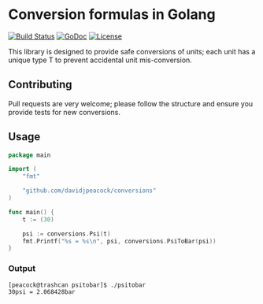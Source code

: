 # Conversion formulas in Golang

[![Build Status](https://travis-ci.org/davidjpeacock/conversions.svg?branch=master)](https://travis-ci.org/davidjpeacock/conversions)
[![GoDoc](https://godoc.org/github.com/davidjpeacock/conversions?status.svg)](https://godoc.org/github.com/davidjpeacock/conversions)
[![License](https://img.shields.io/badge/license-GPL-blue.svg)](https://img.shields.io/badge/license-GPL-blue.svg)


This library is designed to provide safe conversions of units; each unit has a unique type T to prevent accidental unit mis-conversion.

## Contributing
Pull requests are very welcome; please follow the structure and ensure you provide tests for new conversions.

## Usage

```go
package main

import (
	"fmt"

	"github.com/davidjpeacock/conversions"
)

func main() {
	t := (30)

	psi := conversions.Psi(t)
	fmt.Printf("%s = %s\n", psi, conversions.PsiToBar(psi))
}
```

### Output

```
[peacock@trashcan psitobar]$ ./psitobar
30psi = 2.068428bar
```
